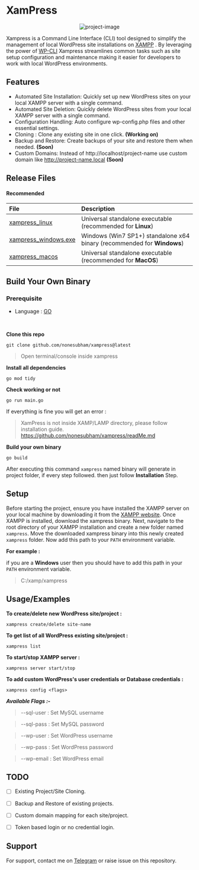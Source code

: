 # XamPress

<p align="center"><img src="https://socialify.git.ci/nonesubham/xampress/image?font=Source%20Code%20Pro&amp;language=1&amp;name=1&amp;owner=1&amp;pattern=Plus&amp;stargazers=1&amp;theme=Auto" alt="project-image"></p>

Xampress is a Command Line Interface (CLI) tool designed to simplify the management of local WordPress site installations on [XAMPP](https://www.apachefriends.org/) . By leveraging the power of [WP-CLI](https://github.com/wp-cli/wp-cli/) Xampress streamlines common tasks such as site setup configuration and maintenance making it easier for developers to work with local WordPress environments.


## Features

- Automated Site Installation: Quickly set up new WordPress sites on your local XAMPP server with a single command.
- Automated Site Deletion: Quickly delete WordPress sites from your local XAMPP server with a single command.
- Configuration Handling: Auto configure wp-config.php files and other essential settings.
- Cloning : Clone any existing site in one click. **(Working on)**
- Backup and Restore: Create backups of your site and restore them when needed. **(Soon)**
- Custom Domains: Instead of http://localhost/project-name use custom domain like http://project-name.local **(Soon)**


## Release Files

#### Recommended

File|Description
:---|:---
[xampress_linux]()|Universal standalone executable (recommended for **Linux**)
[xampress_windows.exe]()|Windows (Win7 SP1+) standalone x64 binary (recommended for **Windows**)
[xampress_macos]()|Universal standalone executable (recommended for **MacOS**)


## Build Your Own Binary
### Prerequisite
- Language : [GO](https://go.dev/doc/install)

<br>

**Clone this repo**
```
git clone github.com/nonesubham/xampress@latest
```
>Open terminal/console inside xampress

**Install all dependencies**
```
go mod tidy
```
**Check working or not**
```
go run main.go
```
If everything is fine you will get an error : 

> XamPress is not inside XAMP/LAMP directory, please follow installation guide. https://github.com/nonesubham/xampress/readMe.md

**Build your own binary**
```
go build
```
After executing this command `xampress` named binary will generate in project folder, if every step followed. then just follow **Installation** Step.
## Setup
Before starting the project, ensure you have installed the XAMPP server on your local machine by downloading it from the [XAMPP website](https://www.apachefriends.org/). Once XAMPP is installed, download the xampress binary. Next, navigate to the root directory of your XAMPP installation and create a new folder named `xampress`. Move the downloaded xampress binary into this newly created `xampress` folder. Now add this path to your `PATH` environment variable.

**For example :**

if you are a **Windows** user then you should have to add this path in your `PATH` environment variable.
>C:/xamp/xampress 
## Usage/Examples

**To create/delete new WordPress site/project :** 
``` 
xampress create/delete site-name
```

**To get list of all WordPress existing site/project :** 
``` 
xampress list
```

**To start/stop XAMPP server :** 
``` 
xampress server start/stop
```
**To add custom WordPress's user credentials or Database credentials :**
``` 
xampress config <flags>
```
***Available Flags :-***
>--sql-user : Set MySQL username

>--sql-pass : Set MySQL password

>--wp-user : Set WordPress username

>--wp-pass : Set WordPress password

>--wp-email : Set WordPress email

## TODO

- [ ] Existing Project/Site Cloning.
- [ ] Backup and Restore of existing projects.
- [ ] Custom domain mapping for each site/project.
- [ ] Token based login or no credential login.


## Support

For support, contact me on [Telegram](https://t.me/nonesubham) or raise issue on this repository.


